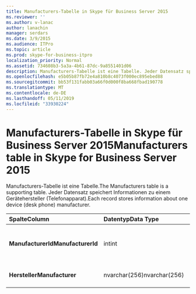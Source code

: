 ```yaml
---
title: Manufacturers-Tabelle in Skype für Business Server 2015
ms.reviewer: ''
ms.author: v-lanac
author: lanachin
manager: serdars
ms.date: 3/9/2015
ms.audience: ITPro
ms.topic: article
ms.prod: skype-for-business-itpro
localization_priority: Normal
ms.assetid: 734608b3-5a3a-4b61-87dc-9a8551401d06
description: Manufacturers-Tabelle ist eine Tabelle. Jeder Datensatz speichert Informationen zu einem Gerätehersteller (Telefonapparat).
ms.openlocfilehash: e5b05b87fb72e4a810b8c4073f000ec895ebed88
ms.sourcegitcommit: bb53f131fabb03a66f0d000f8ba668fbad190778
ms.translationtype: MT
ms.contentlocale: de-DE
ms.lasthandoff: 05/11/2019
ms.locfileid: "33930224"
---
```

# <a name="manufacturers-table-in-skype-for-business-server-2015"></a><span data-ttu-id="5d8bd-104">Manufacturers-Tabelle in Skype für Business Server 2015</span><span class="sxs-lookup"><span data-stu-id="5d8bd-104">Manufacturers table in Skype for Business Server 2015</span></span>
 
<span data-ttu-id="5d8bd-105">Manufacturers-Tabelle ist eine Tabelle.</span><span class="sxs-lookup"><span data-stu-id="5d8bd-105">The Manufacturers table is a supporting table.</span></span> <span data-ttu-id="5d8bd-106">Jeder Datensatz speichert Informationen zu einem Gerätehersteller (Telefonapparat).</span><span class="sxs-lookup"><span data-stu-id="5d8bd-106">Each record stores information about one device (desk phone) manufacturer.</span></span>
  
|<span data-ttu-id="5d8bd-107">**Spalte**</span><span class="sxs-lookup"><span data-stu-id="5d8bd-107">**Column**</span></span>|<span data-ttu-id="5d8bd-108">**Datentyp**</span><span class="sxs-lookup"><span data-stu-id="5d8bd-108">**Data Type**</span></span>|<span data-ttu-id="5d8bd-109">**Schlüssel/Index**</span><span class="sxs-lookup"><span data-stu-id="5d8bd-109">**Key/Index**</span></span>|<span data-ttu-id="5d8bd-110">**Details**</span><span class="sxs-lookup"><span data-stu-id="5d8bd-110">**Details**</span></span>|
|:-----|:-----|:-----|:-----|
|<span data-ttu-id="5d8bd-111">**ManufacturerId**</span><span class="sxs-lookup"><span data-stu-id="5d8bd-111">**ManufacturerId**</span></span> <br/> |<span data-ttu-id="5d8bd-112">int</span><span class="sxs-lookup"><span data-stu-id="5d8bd-112">int</span></span>  <br/> |<span data-ttu-id="5d8bd-113">Primary</span><span class="sxs-lookup"><span data-stu-id="5d8bd-113">Primary</span></span>  <br/> |<span data-ttu-id="5d8bd-114">Eindeutige Zahl, die diesen Hersteller identifiziert.</span><span class="sxs-lookup"><span data-stu-id="5d8bd-114">Unique number identifying this manufacturer.</span></span>  <br/> |
|<span data-ttu-id="5d8bd-115">**Hersteller**</span><span class="sxs-lookup"><span data-stu-id="5d8bd-115">**Manufacturer**</span></span> <br/> |<span data-ttu-id="5d8bd-116">nvarchar(256)</span><span class="sxs-lookup"><span data-stu-id="5d8bd-116">nvarchar(256)</span></span>  <br/> | <br/> |<span data-ttu-id="5d8bd-117">Name des Herstellers.</span><span class="sxs-lookup"><span data-stu-id="5d8bd-117">Manufacturer name.</span></span>  <br/> |
   

